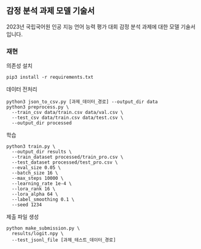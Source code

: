 ## 감정 분석 과제 모델 기술서

2023년 국립국어원 인공 지능 언어 능력 평가 대회 감정 분석 과제에 대한 모델 기술서 입니다.


### 재현


의존성 설치
```shell
pip3 install -r requirements.txt
```

데이터 전처리
```shell
python3 json_to_csv.py [과제_데이터_경로] --output_dir data
python3 preprocess.py \
  --train_csv data/train.csv data/val.csv \
  --test_csv data/train.csv data/test.csv \
  --output_dir processed
```

학습
```shell
python3 train.py \
  --output_dir results \
  --train_dataset processed/train_pro.csv \
  --test_dataset processed/test_pro.csv \
  --eval_size 0.05 \
  --batch_size 16 \
  --max_steps 10000 \
  --learning_rate 1e-4 \
  --lora_rank 16 \
  --lora_alpha 64 \
  --label_smoothing 0.1 \
  --seed 1234
```

제출 파일 생성
```shell
python make_submission.py \
  results/logit.npy \
  --test_jsonl_file [과제_테스트_데이터_경로]
```



